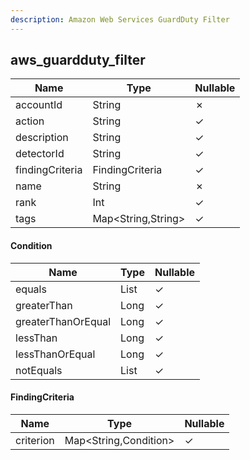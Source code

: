 ```yaml
---
description: Amazon Web Services GuardDuty Filter
---
```

aws_guardduty_filter
--------------------

| **Name**        | **Type**           | **Nullable** |
| --------------- | ------------------ | ------------ |
| accountId       | String             | &cross;      |
| action          | String             | &check;      |
| description     | String             | &check;      |
| detectorId      | String             | &check;      |
| findingCriteria | FindingCriteria    | &check;      |
| name            | String             | &cross;      |
| rank            | Int                | &check;      |
| tags            | Map<String,String> | &check;      |

#### Condition
| **Name**           | **Type**     | **Nullable** |
| ------------------ | ------------ | ------------ |
| equals             | List<String> | &check;      |
| greaterThan        | Long         | &check;      |
| greaterThanOrEqual | Long         | &check;      |
| lessThan           | Long         | &check;      |
| lessThanOrEqual    | Long         | &check;      |
| notEquals          | List<String> | &check;      |

#### FindingCriteria
| **Name**  | **Type**              | **Nullable** |
| --------- | --------------------- | ------------ |
| criterion | Map<String,Condition> | &check;      |

